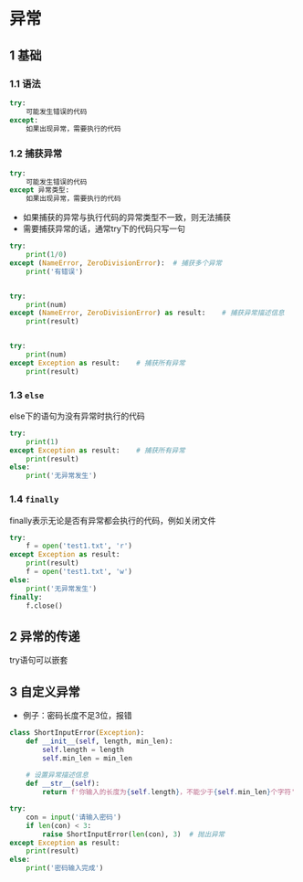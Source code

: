 # 异常

## 1 基础
### 1.1 语法
```python
try:
    可能发生错误的代码
except:
    如果出现异常，需要执行的代码
```
### 1.2 捕获异常
```python
try:
    可能发生错误的代码
except 异常类型:
    如果出现异常，需要执行的代码
```
* 如果捕获的异常与执行代码的异常类型不一致，则无法捕获
* 需要捕获异常的话，通常try下的代码只写一句
```python
try:
    print(1/0)
except (NameError, ZeroDivisionError):  # 捕获多个异常
    print('有错误')


try:
    print(num)
except (NameError, ZeroDivisionError) as result:    # 捕获异常描述信息
    print(result)


try:
    print(num)
except Exception as result:    # 捕获所有异常
    print(result)
```

### 1.3 ```else```
else下的语句为没有异常时执行的代码
```python
try:
    print(1)
except Exception as result:    # 捕获所有异常
    print(result)
else:
    print('无异常发生')
```

### 1.4 ```finally```
finally表示无论是否有异常都会执行的代码，例如关闭文件
```python
try:
    f = open('test1.txt', 'r')
except Exception as result:
    print(result)
    f = open('test1.txt', 'w')
else:
    print('无异常发生')
finally:
    f.close()
```


## 2 异常的传递
try语句可以嵌套

## 3 自定义异常
* 例子：密码长度不足3位，报错
```python
class ShortInputError(Exception):
    def __init__(self, length, min_len):
        self.length = length
        self.min_len = min_len
    
    # 设置异常描述信息
    def __str__(self):
        return f'你输入的长度为{self.length}，不能少于{self.min_len}个字符'

try:
    con = input('请输入密码')
    if len(con) < 3:
        raise ShortInputError(len(con), 3)  # 抛出异常
except Exception as result:
    print(result)
else:
    print('密码输入完成')
```